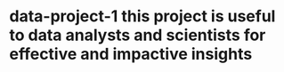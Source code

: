 # data-project-1 this project is useful to data analysts and scientists for effective and impactive insights 
